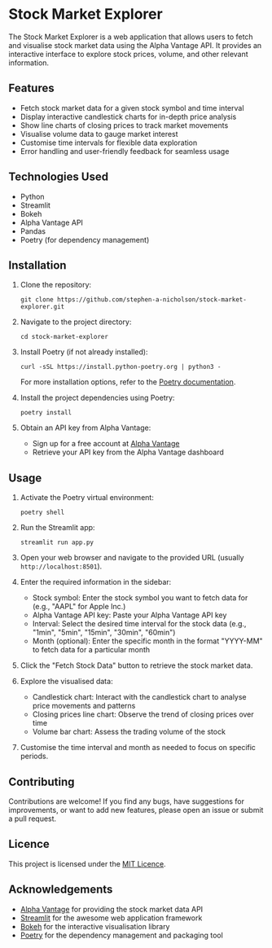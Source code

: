 # Stock Market Explorer

The Stock Market Explorer is a web application that allows users to fetch and visualise stock market data using the Alpha Vantage API. It provides an interactive interface to explore stock prices, volume, and other relevant information.

## Features

- Fetch stock market data for a given stock symbol and time interval
- Display interactive candlestick charts for in-depth price analysis
- Show line charts of closing prices to track market movements
- Visualise volume data to gauge market interest
- Customise time intervals for flexible data exploration
- Error handling and user-friendly feedback for seamless usage

## Technologies Used

- Python
- Streamlit
- Bokeh
- Alpha Vantage API
- Pandas
- Poetry (for dependency management)

## Installation

1. Clone the repository:
   ```
   git clone https://github.com/stephen-a-nicholson/stock-market-explorer.git
   ```

2. Navigate to the project directory:
   ```
   cd stock-market-explorer
   ```

3. Install Poetry (if not already installed):
   ```
   curl -sSL https://install.python-poetry.org | python3 -
   ```
   For more installation options, refer to the [Poetry documentation](https://python-poetry.org/docs/#installation).

4. Install the project dependencies using Poetry:
   ```
   poetry install
   ```

5. Obtain an API key from Alpha Vantage:
   - Sign up for a free account at [Alpha Vantage](https://www.alphavantage.co/)
   - Retrieve your API key from the Alpha Vantage dashboard

## Usage

1. Activate the Poetry virtual environment:
   ```
   poetry shell
   ```

2. Run the Streamlit app:
   ```
   streamlit run app.py
   ```

3. Open your web browser and navigate to the provided URL (usually `http://localhost:8501`).

4. Enter the required information in the sidebar:
   - Stock symbol: Enter the stock symbol you want to fetch data for (e.g., "AAPL" for Apple Inc.)
   - Alpha Vantage API key: Paste your Alpha Vantage API key
   - Interval: Select the desired time interval for the stock data (e.g., "1min", "5min", "15min", "30min", "60min")
   - Month (optional): Enter the specific month in the format "YYYY-MM" to fetch data for a particular month

5. Click the "Fetch Stock Data" button to retrieve the stock market data.

6. Explore the visualised data:
   - Candlestick chart: Interact with the candlestick chart to analyse price movements and patterns
   - Closing prices line chart: Observe the trend of closing prices over time
   - Volume bar chart: Assess the trading volume of the stock

7. Customise the time interval and month as needed to focus on specific periods.

## Contributing

Contributions are welcome! If you find any bugs, have suggestions for improvements, or want to add new features, please open an issue or submit a pull request.

## Licence

This project is licensed under the [MIT Licence](LICENCE).

## Acknowledgements

- [Alpha Vantage](https://www.alphavantage.co/) for providing the stock market data API
- [Streamlit](https://streamlit.io/) for the awesome web application framework
- [Bokeh](https://bokeh.org/) for the interactive visualisation library
- [Poetry](https://python-poetry.org/) for the dependency management and packaging tool
